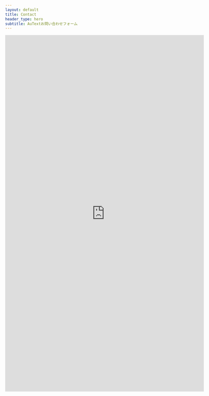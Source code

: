 ```yaml
---
layout: default
title: Contact
header_type: hero
subtitle: AuTextお問い合わせフォーム
---
```


<div style="text-align: center;">
<iframe src="https://docs.google.com/forms/d/e/1FAIpQLSc3LHEBc02KTtbFel2ZHv9nXdxakeeU5yZGfit8bm_eNwFFXw/viewform?embedded=true" width="640" height="1145" frameborder="0" marginheight="0" marginwidth="0">読み込んでいます…</iframe>
</div>